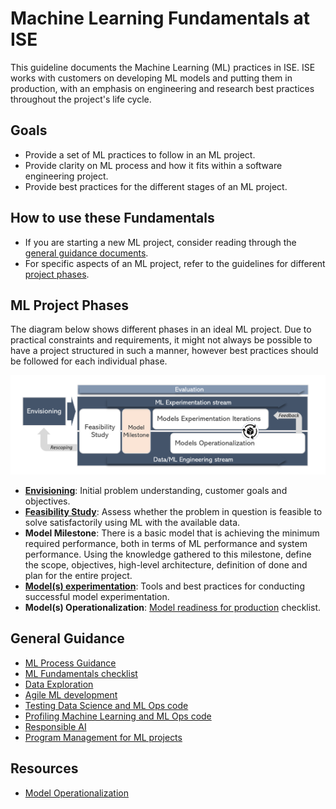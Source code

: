 # Machine Learning Fundamentals at ISE

This guideline documents the Machine Learning (ML) practices in ISE. ISE works with customers on developing ML models and putting them in production, with an emphasis on engineering and research best practices throughout the project's life cycle.

## Goals

* Provide a set of ML practices to follow in an ML project.
* Provide clarity on ML process and how it fits within a software engineering project.
* Provide best practices for the different stages of an ML project.

## How to use these Fundamentals

* If you are starting a new ML project, consider reading through the [general guidance documents](#general-guidance).
* For specific aspects of an ML project, refer to the guidelines for different [project phases](#ml-project-phases).

## ML Project Phases

The diagram below shows different phases in an ideal ML project. Due to practical constraints and requirements, it might not always be possible to have a project structured in such a manner, however best practices should be followed for each individual phase.

![Project flow](images/flow.png)

* **[Envisioning](ml-problem-formulation-envisioning.md)**: Initial problem understanding, customer goals and objectives.
* **[Feasibility Study](ml-feasibility-study.md)**: Assess whether the problem in question is feasible to solve satisfactorily using ML with the available data.
* **Model Milestone**: There is a basic model that is achieving the minimum required performance, both in terms of ML performance and system performance. Using the knowledge gathered to this milestone, define the scope, objectives, high-level architecture, definition of done and plan for the entire project.
* **[Model(s) experimentation](ml-experimentation.md)**: Tools and best practices for conducting successful model experimentation.
* **Model(s) Operationalization**: [Model readiness for production](ml-model-checklist.md) checklist.

## General Guidance

* [ML Process Guidance](./proposed-ml-process.md)
* [ML Fundamentals checklist](./ml-fundamentals-checklist.md)
* [Data Exploration](./data-exploration.md)
* [Agile ML development](./agile-development-considerations-for-ml-projects.md)
* [Testing Data Science and ML Ops code](./testing-data-science-and-mlops-code.md)
* [Profiling Machine Learning and ML Ops code](./profiling-ml-and-mlops-code.md)
* [Responsible AI](./responsible-ai.md)
* [Program Management for ML projects](./tpm-considerations-for-ml-projects.md)

## Resources

* [Model Operationalization](https://github.com/Microsoft/MLOps)
